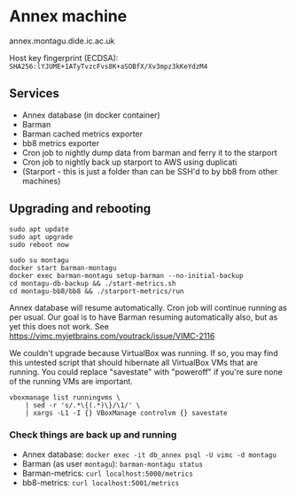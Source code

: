 # Annex machine
annex.montagu.dide.ic.ac.uk

Host key fingerprint (ECDSA): `SHA256:lYJUME+1ATyTvzcFvs8K+aSOBfX/Xv3mpz3kKeYdzM4`

## Services
* Annex database (in docker container)
* Barman
* Barman cached metrics exporter
* bb8 metrics exporter
* Cron job to nightly dump data from barman and ferry it to the starport
* Cron job to nightly back up starport to AWS using duplicati
* (Starport - this is just a folder than can be SSH'd to by bb8 from other machines)

## Upgrading and rebooting
```
sudo apt update
sudo apt upgrade
sudo reboot now

sudo su montagu
docker start barman-montagu
docker exec barman-montagu setup-barman --no-initial-backup
cd montagu-db-backup && ./start-metrics.sh
cd montagu-bb8/bb8 && ./starport-metrics/run

```
Annex database will resume automatically. Cron job will continue running as per
usual. Our goal is to have Barman resuming automatically also, but as yet this does not work. See https://vimc.myjetbrains.com/youtrack/issue/VIMC-2116

We couldn't upgrade because VirtualBox was running. If so, you may find this
untested script that should hibernate all VirtualBox VMs that are running. You
could replace "savestate" with "poweroff" if you're sure none of the running VMs
are important.

```
vboxmanage list runningvms \
    | sed -r 's/.*\{(.*)\}/\1/' \
    | xargs -L1 -I {} VBoxManage controlvm {} savestate
```
### Check things are back up and running
* Annex database: `docker exec -it db_annex psql -U vimc -d montagu`
* Barman (as user `montagu`): `barman-montagu status`
* Barman-metrics: `curl localhost:5000/metrics`
* bb8-metrics: `curl localhost:5001/metrics`
